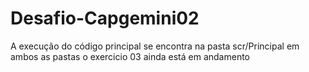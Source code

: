 # Desafio-Capgemini02
A execução do código principal se encontra na pasta scr/Principal em ambos as pastas o exercicio 03 ainda está em andamento
